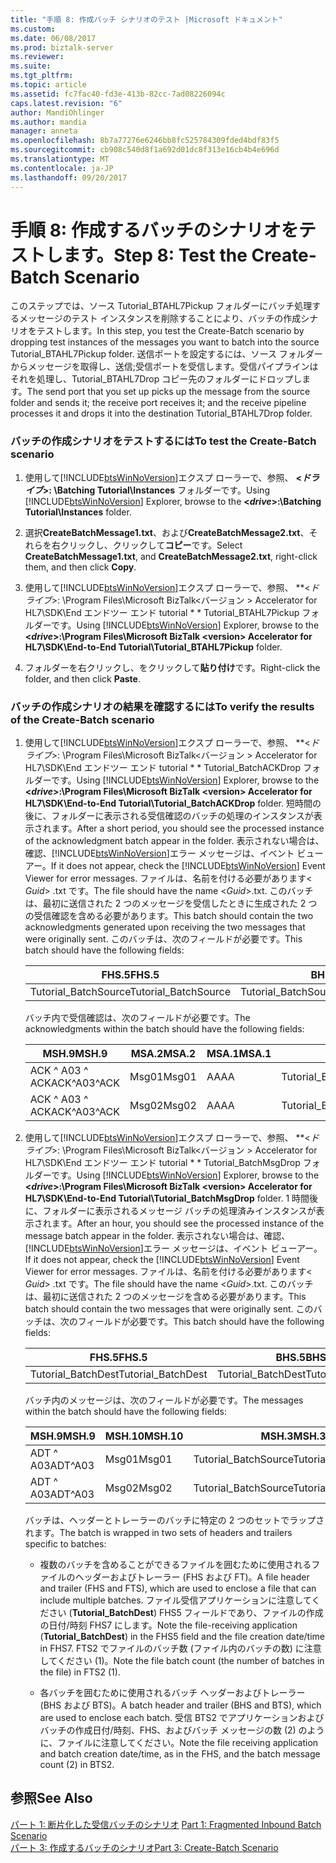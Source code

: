 ```yaml
---
title: "手順 8: 作成バッチ シナリオのテスト |Microsoft ドキュメント"
ms.custom: 
ms.date: 06/08/2017
ms.prod: biztalk-server
ms.reviewer: 
ms.suite: 
ms.tgt_pltfrm: 
ms.topic: article
ms.assetid: fc7fac40-fd3e-413b-82cc-7ad08226094c
caps.latest.revision: "6"
author: MandiOhlinger
ms.author: mandia
manager: anneta
ms.openlocfilehash: 8b7a77276e6246bb8fc525784309fded4bdf83f5
ms.sourcegitcommit: cb908c540d8f1a692d01dc8f313e16cb4b4e696d
ms.translationtype: MT
ms.contentlocale: ja-JP
ms.lasthandoff: 09/20/2017
---
```

# <a name="step-8-test-the-create-batch-scenario"></a><span data-ttu-id="ed273-102">手順 8: 作成するバッチのシナリオをテストします。</span><span class="sxs-lookup"><span data-stu-id="ed273-102">Step 8: Test the Create-Batch Scenario</span></span>
<span data-ttu-id="ed273-103">このステップでは、ソース Tutorial_BTAHL7Pickup フォルダーにバッチ処理するメッセージのテスト インスタンスを削除することにより、バッチの作成シナリオをテストします。</span><span class="sxs-lookup"><span data-stu-id="ed273-103">In this step, you test the Create-Batch scenario by dropping test instances of the messages you want to batch into the source Tutorial_BTAHL7Pickup folder.</span></span> <span data-ttu-id="ed273-104">送信ポートを設定するには、ソース フォルダーからメッセージを取得し、送信;受信ポートを受信します。受信パイプラインはそれを処理し、Tutorial_BTAHL7Drop コピー先のフォルダーにドロップします。</span><span class="sxs-lookup"><span data-stu-id="ed273-104">The send port that you set up picks up the message from the source folder and sends it; the receive port receives it; and the receive pipeline processes it and drops it into the destination Tutorial_BTAHL7Drop folder.</span></span>  
  
### <a name="to-test-the-create-batch-scenario"></a><span data-ttu-id="ed273-105">バッチの作成シナリオをテストするには</span><span class="sxs-lookup"><span data-stu-id="ed273-105">To test the Create-Batch scenario</span></span>  
  
1.  <span data-ttu-id="ed273-106">使用して[!INCLUDE[btsWinNoVersion](../../includes/btswinnoversion-md.md)]エクスプ ローラーで、参照、   **\<*ドライブ*>: \Batching Tutorial\Instances** フォルダーです。</span><span class="sxs-lookup"><span data-stu-id="ed273-106">Using [!INCLUDE[btsWinNoVersion](../../includes/btswinnoversion-md.md)] Explorer, browse to the **\<*drive*>:\Batching Tutorial\Instances** folder.</span></span>  
  
2.  <span data-ttu-id="ed273-107">選択**CreateBatchMessage1.txt**、および**CreateBatchMessage2.txt**、それらを右クリックし、クリックして**コピー**です。</span><span class="sxs-lookup"><span data-stu-id="ed273-107">Select **CreateBatchMessage1.txt**, and **CreateBatchMessage2.txt**, right-click them, and then click **Copy**.</span></span>  
  
3.  <span data-ttu-id="ed273-108">使用して[!INCLUDE[btsWinNoVersion](../../includes/btswinnoversion-md.md)]エクスプ ローラーで、参照、   **\<*ドライブ*>: \Program Files\Microsoft BizTalk\<バージョン > Accelerator for HL7\SDK\End エンドツー エンド tutorial \* * Tutorial_BTAHL7Pickup フォルダーです。</span><span class="sxs-lookup"><span data-stu-id="ed273-108">Using [!INCLUDE[btsWinNoVersion](../../includes/btswinnoversion-md.md)] Explorer, browse to the **\<*drive*>:\Program Files\Microsoft BizTalk \<version> Accelerator for HL7\SDK\End-to-End Tutorial\Tutorial_BTAHL7Pickup** folder.</span></span>  
  
4.  <span data-ttu-id="ed273-109">フォルダーを右クリックし、をクリックして**貼り付け**です。</span><span class="sxs-lookup"><span data-stu-id="ed273-109">Right-click the folder, and then click **Paste**.</span></span>  
  
### <a name="to-verify-the-results-of-the-create-batch-scenario"></a><span data-ttu-id="ed273-110">バッチの作成シナリオの結果を確認するには</span><span class="sxs-lookup"><span data-stu-id="ed273-110">To verify the results of the Create-Batch scenario</span></span>  
  
1.  <span data-ttu-id="ed273-111">使用して[!INCLUDE[btsWinNoVersion](../../includes/btswinnoversion-md.md)]エクスプ ローラーで、参照、   **\<*ドライブ*>: \Program Files\Microsoft BizTalk\<バージョン > Accelerator for HL7\SDK\End エンドツー エンド tutorial \* * Tutorial_BatchACKDrop フォルダーです。</span><span class="sxs-lookup"><span data-stu-id="ed273-111">Using [!INCLUDE[btsWinNoVersion](../../includes/btswinnoversion-md.md)] Explorer, browse to the **\<*drive*>:\Program Files\Microsoft BizTalk \<version> Accelerator for HL7\SDK\End-to-End Tutorial\Tutorial_BatchACKDrop** folder.</span></span> <span data-ttu-id="ed273-112">短時間の後に、フォルダーに表示される受信確認のバッチの処理のインスタンスが表示されます。</span><span class="sxs-lookup"><span data-stu-id="ed273-112">After a short period, you should see the processed instance of the acknowledgment batch appear in the folder.</span></span> <span data-ttu-id="ed273-113">表示されない場合は、確認、[!INCLUDE[btsWinNoVersion](../../includes/btswinnoversion-md.md)]エラー メッセージは、イベント ビューアー。</span><span class="sxs-lookup"><span data-stu-id="ed273-113">If it does not appear, check the [!INCLUDE[btsWinNoVersion](../../includes/btswinnoversion-md.md)] Event Viewer for error messages.</span></span> <span data-ttu-id="ed273-114">ファイルは、名前を付ける必要があります\< *Guid*> .txt です。</span><span class="sxs-lookup"><span data-stu-id="ed273-114">The file should have the name \<*Guid*>.txt.</span></span> <span data-ttu-id="ed273-115">このバッチは、最初に送信された 2 つのメッセージを受信したときに生成された 2 つの受信確認を含める必要があります。</span><span class="sxs-lookup"><span data-stu-id="ed273-115">This batch should contain the two acknowledgments generated upon receiving the two messages that were originally sent.</span></span> <span data-ttu-id="ed273-116">このバッチは、次のフィールドが必要です。</span><span class="sxs-lookup"><span data-stu-id="ed273-116">This batch should have the following fields:</span></span>  
  
    |<span data-ttu-id="ed273-117">FHS.5</span><span class="sxs-lookup"><span data-stu-id="ed273-117">FHS.5</span></span>|<span data-ttu-id="ed273-118">BHS.5</span><span class="sxs-lookup"><span data-stu-id="ed273-118">BHS.5</span></span>|<span data-ttu-id="ed273-119">BTS.1</span><span class="sxs-lookup"><span data-stu-id="ed273-119">BTS.1</span></span>|<span data-ttu-id="ed273-120">FTS.1</span><span class="sxs-lookup"><span data-stu-id="ed273-120">FTS.1</span></span>|  
    |-----------|-----------|-----------|-----------|  
    |<span data-ttu-id="ed273-121">Tutorial_BatchSource</span><span class="sxs-lookup"><span data-stu-id="ed273-121">Tutorial_BatchSource</span></span>|<span data-ttu-id="ed273-122">Tutorial_BatchSource</span><span class="sxs-lookup"><span data-stu-id="ed273-122">Tutorial_BatchSource</span></span>|<span data-ttu-id="ed273-123">2</span><span class="sxs-lookup"><span data-stu-id="ed273-123">2</span></span>|<span data-ttu-id="ed273-124">1</span><span class="sxs-lookup"><span data-stu-id="ed273-124">1</span></span>|  
  
     <span data-ttu-id="ed273-125">バッチ内で受信確認は、次のフィールドが必要です。</span><span class="sxs-lookup"><span data-stu-id="ed273-125">The acknowledgments within the batch should have the following fields:</span></span>  
  
    |<span data-ttu-id="ed273-126">MSH.9</span><span class="sxs-lookup"><span data-stu-id="ed273-126">MSH.9</span></span>|<span data-ttu-id="ed273-127">MSA.2</span><span class="sxs-lookup"><span data-stu-id="ed273-127">MSA.2</span></span>|<span data-ttu-id="ed273-128">MSA.1</span><span class="sxs-lookup"><span data-stu-id="ed273-128">MSA.1</span></span>|<span data-ttu-id="ed273-129">MSH.3</span><span class="sxs-lookup"><span data-stu-id="ed273-129">MSH.3</span></span>|<span data-ttu-id="ed273-130">MSH.5</span><span class="sxs-lookup"><span data-stu-id="ed273-130">MSH.5</span></span>|  
    |-----------|-----------|-----------|-----------|-----------|  
    |<span data-ttu-id="ed273-131">ACK ^ A03 ^ ACK</span><span class="sxs-lookup"><span data-stu-id="ed273-131">ACK^A03^ACK</span></span>|<span data-ttu-id="ed273-132">Msg01</span><span class="sxs-lookup"><span data-stu-id="ed273-132">Msg01</span></span>|<span data-ttu-id="ed273-133">AA</span><span class="sxs-lookup"><span data-stu-id="ed273-133">AA</span></span>|<span data-ttu-id="ed273-134">Tutorial_BatchDest</span><span class="sxs-lookup"><span data-stu-id="ed273-134">Tutorial_BatchDest</span></span>|<span data-ttu-id="ed273-135">Tutorial_BatchSource</span><span class="sxs-lookup"><span data-stu-id="ed273-135">Tutorial_BatchSource</span></span>|  
    |<span data-ttu-id="ed273-136">ACK ^ A03 ^ ACK</span><span class="sxs-lookup"><span data-stu-id="ed273-136">ACK^A03^ACK</span></span>|<span data-ttu-id="ed273-137">Msg02</span><span class="sxs-lookup"><span data-stu-id="ed273-137">Msg02</span></span>|<span data-ttu-id="ed273-138">AA</span><span class="sxs-lookup"><span data-stu-id="ed273-138">AA</span></span>|<span data-ttu-id="ed273-139">Tutorial_BatchDest</span><span class="sxs-lookup"><span data-stu-id="ed273-139">Tutorial_BatchDest</span></span>|<span data-ttu-id="ed273-140">Tutorial_BatchSource</span><span class="sxs-lookup"><span data-stu-id="ed273-140">Tutorial_BatchSource</span></span>|  
  
2.  <span data-ttu-id="ed273-141">使用して[!INCLUDE[btsWinNoVersion](../../includes/btswinnoversion-md.md)]エクスプ ローラーで、参照、   **\<*ドライブ*>: \Program Files\Microsoft BizTalk\<バージョン > Accelerator for HL7\SDK\End エンドツー エンド tutorial \* * Tutorial_BatchMsgDrop フォルダーです。</span><span class="sxs-lookup"><span data-stu-id="ed273-141">Using [!INCLUDE[btsWinNoVersion](../../includes/btswinnoversion-md.md)] Explorer, browse to the **\<*drive*>:\Program Files\Microsoft BizTalk \<version> Accelerator for HL7\SDK\End-to-End Tutorial\Tutorial_BatchMsgDrop** folder.</span></span> <span data-ttu-id="ed273-142">1 時間後に、フォルダーに表示されるメッセージ バッチの処理済みインスタンスが表示されます。</span><span class="sxs-lookup"><span data-stu-id="ed273-142">After an hour, you should see the processed instance of the message batch appear in the folder.</span></span> <span data-ttu-id="ed273-143">表示されない場合は、確認、[!INCLUDE[btsWinNoVersion](../../includes/btswinnoversion-md.md)]エラー メッセージは、イベント ビューアー。</span><span class="sxs-lookup"><span data-stu-id="ed273-143">If it does not appear, check the [!INCLUDE[btsWinNoVersion](../../includes/btswinnoversion-md.md)] Event Viewer for error messages.</span></span> <span data-ttu-id="ed273-144">ファイルは、名前を付ける必要があります\< *Guid*> .txt です。</span><span class="sxs-lookup"><span data-stu-id="ed273-144">The file should have the name \<*Guid*>.txt.</span></span> <span data-ttu-id="ed273-145">このバッチは、最初に送信された 2 つのメッセージを含める必要があります。</span><span class="sxs-lookup"><span data-stu-id="ed273-145">This batch should contain the two messages that were originally sent.</span></span> <span data-ttu-id="ed273-146">このバッチは、次のフィールドが必要です。</span><span class="sxs-lookup"><span data-stu-id="ed273-146">This batch should have the following fields:</span></span>  
  
    |<span data-ttu-id="ed273-147">FHS.5</span><span class="sxs-lookup"><span data-stu-id="ed273-147">FHS.5</span></span>|<span data-ttu-id="ed273-148">BHS.5</span><span class="sxs-lookup"><span data-stu-id="ed273-148">BHS.5</span></span>|<span data-ttu-id="ed273-149">BTS.1</span><span class="sxs-lookup"><span data-stu-id="ed273-149">BTS.1</span></span>|<span data-ttu-id="ed273-150">FTS.1</span><span class="sxs-lookup"><span data-stu-id="ed273-150">FTS.1</span></span>|  
    |-----------|-----------|-----------|-----------|  
    |<span data-ttu-id="ed273-151">Tutorial_BatchDest</span><span class="sxs-lookup"><span data-stu-id="ed273-151">Tutorial_BatchDest</span></span>|<span data-ttu-id="ed273-152">Tutorial_BatchDest</span><span class="sxs-lookup"><span data-stu-id="ed273-152">Tutorial_BatchDest</span></span>|<span data-ttu-id="ed273-153">2</span><span class="sxs-lookup"><span data-stu-id="ed273-153">2</span></span>|<span data-ttu-id="ed273-154">1</span><span class="sxs-lookup"><span data-stu-id="ed273-154">1</span></span>|  
  
     <span data-ttu-id="ed273-155">バッチ内のメッセージは、次のフィールドが必要です。</span><span class="sxs-lookup"><span data-stu-id="ed273-155">The messages within the batch should have the following fields:</span></span>  
  
    |<span data-ttu-id="ed273-156">MSH.9</span><span class="sxs-lookup"><span data-stu-id="ed273-156">MSH.9</span></span>|<span data-ttu-id="ed273-157">MSH.10</span><span class="sxs-lookup"><span data-stu-id="ed273-157">MSH.10</span></span>|<span data-ttu-id="ed273-158">MSH.3</span><span class="sxs-lookup"><span data-stu-id="ed273-158">MSH.3</span></span>|<span data-ttu-id="ed273-159">MSH.5</span><span class="sxs-lookup"><span data-stu-id="ed273-159">MSH.5</span></span>|  
    |-----------|------------|-----------|-----------|  
    |<span data-ttu-id="ed273-160">ADT ^ A03</span><span class="sxs-lookup"><span data-stu-id="ed273-160">ADT^A03</span></span>|<span data-ttu-id="ed273-161">Msg01</span><span class="sxs-lookup"><span data-stu-id="ed273-161">Msg01</span></span>|<span data-ttu-id="ed273-162">Tutorial_BatchSource</span><span class="sxs-lookup"><span data-stu-id="ed273-162">Tutorial_BatchSource</span></span>|<span data-ttu-id="ed273-163">Tutorial_BatchDest</span><span class="sxs-lookup"><span data-stu-id="ed273-163">Tutorial_BatchDest</span></span>|  
    |<span data-ttu-id="ed273-164">ADT ^ A03</span><span class="sxs-lookup"><span data-stu-id="ed273-164">ADT^A03</span></span>|<span data-ttu-id="ed273-165">Msg02</span><span class="sxs-lookup"><span data-stu-id="ed273-165">Msg02</span></span>|<span data-ttu-id="ed273-166">Tutorial_BatchSource</span><span class="sxs-lookup"><span data-stu-id="ed273-166">Tutorial_BatchSource</span></span>|<span data-ttu-id="ed273-167">Tutorial_BatchDest</span><span class="sxs-lookup"><span data-stu-id="ed273-167">Tutorial_BatchDest</span></span>|  
  
     <span data-ttu-id="ed273-168">バッチは、ヘッダーとトレーラーのバッチに特定の 2 つのセットでラップされます。</span><span class="sxs-lookup"><span data-stu-id="ed273-168">The batch is wrapped in two sets of headers and trailers specific to batches:</span></span>  
  
    -   <span data-ttu-id="ed273-169">複数のバッチを含めることができるファイルを囲むために使用されるファイルのヘッダーおよびトレーラー (FHS および FT)。</span><span class="sxs-lookup"><span data-stu-id="ed273-169">A file header and trailer (FHS and FTS), which are used to enclose a file that can include multiple batches.</span></span> <span data-ttu-id="ed273-170">ファイル受信アプリケーションに注意してください (**Tutorial_BatchDest**) FHS5 フィールドであり、ファイルの作成の日付/時刻 FHS7 にします。</span><span class="sxs-lookup"><span data-stu-id="ed273-170">Note the file-receiving application (**Tutorial_BatchDest**) in the FHS5 field and the file creation date/time in FHS7.</span></span> <span data-ttu-id="ed273-171">FTS2 でファイルのバッチ数 (ファイル内のバッチの数) に注意してください (1)。</span><span class="sxs-lookup"><span data-stu-id="ed273-171">Note the file batch count (the number of batches in the file) in FTS2 (1).</span></span>  
  
    -   <span data-ttu-id="ed273-172">各バッチを囲むために使用されるバッチ ヘッダーおよびトレーラー (BHS および BTS)。</span><span class="sxs-lookup"><span data-stu-id="ed273-172">A batch header and trailer (BHS and BTS), which are used to enclose each batch.</span></span> <span data-ttu-id="ed273-173">受信 BTS2 でアプリケーションおよびバッチの作成日付/時刻、FHS、およびバッチ メッセージの数 (2) のように、ファイルに注意してください。</span><span class="sxs-lookup"><span data-stu-id="ed273-173">Note the file receiving application and batch creation date/time, as in the FHS, and the batch message count (2) in BTS2.</span></span>  
  
## <a name="see-also"></a><span data-ttu-id="ed273-174">参照</span><span class="sxs-lookup"><span data-stu-id="ed273-174">See Also</span></span>  
 <span data-ttu-id="ed273-175">[パート 1: 断片化した受信バッチのシナリオ](../../adapters-and-accelerators/accelerator-hl7/part-1-fragmented-inbound-batch-scenario.md) </span><span class="sxs-lookup"><span data-stu-id="ed273-175">[Part 1: Fragmented Inbound Batch Scenario](../../adapters-and-accelerators/accelerator-hl7/part-1-fragmented-inbound-batch-scenario.md) </span></span>  
 [<span data-ttu-id="ed273-176">パート 3: 作成するバッチのシナリオ</span><span class="sxs-lookup"><span data-stu-id="ed273-176">Part 3: Create-Batch Scenario</span></span>](../../adapters-and-accelerators/accelerator-hl7/part-3-create-batch-scenario.md)